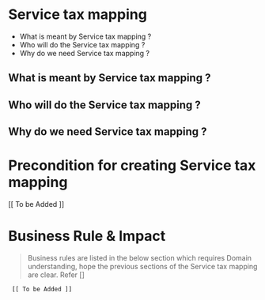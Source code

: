 # Service tax mapping

* What is meant by Service tax mapping ?	
* Who will do the Service tax mapping ?	
* Why do we need Service tax mapping ? 


## What is meant by Service tax mapping ?	


## Who will do the Service tax mapping ?

	
## Why do we need Service tax mapping ? 






# Precondition for creating Service tax mapping



   [[ To be Added ]]






# Business Rule & Impact 

> Business rules are listed in the below section which requires Domain understanding, hope the previous sections of the Service tax mapping are clear. Refer [] 



     [[ To be Added ]]











